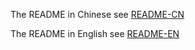 The README in Chinese see [README-CN](README-CN.md)

The README in English see [README-EN](README-EN.md)
